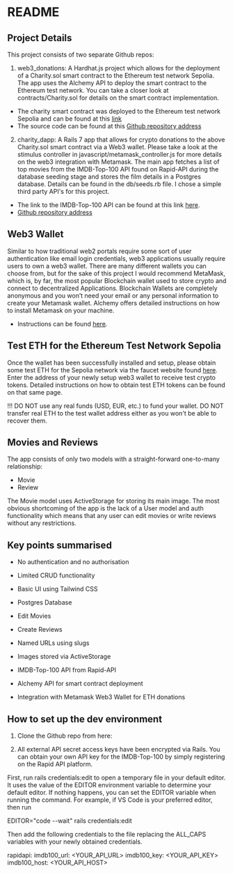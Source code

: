 # README

## Project Details

This project consists of two separate Github repos:

1. web3_donations: A Hardhat.js project which allows for the deployment of a Charity.sol smart contract to the Ethereum test network Sepolia. The app uses the Alchemy API to deploy the smart contract to the Ethereum test network. You can take a closer look at contracts/Charity.sol for details on the smart contract implementation.

- The charity smart contract was deployed to the Ethereum test network Sepolia and can be found at this [link](https://sepolia.etherscan.io/address/0x1546df7edfa3c8a5bbdfbdd20c0f0ea6dfb8a50b)
- The source code can be found at this [Github repository address](https://github.com/StephanYu/web3_donation)

2. charity_dapp: A Rails 7 app that allows for crypto donations to the above Charity.sol smart contract via a Web3 wallet. Please take a look at the stimulus controller in javascript/metamask_controller.js for more details on the web3 integration with Metamask. The main app fetches a list of top movies from the IMDB-Top-100 API found on Rapid-API during the database seeding stage and stores the film details in a Postgres database. Details can be found in the db/seeds.rb file. I chose a simple third party API's for this project.

- The link to the IMDB-Top-100 API can be found at this link [here](https://rapidapi.com/rapihub-rapihub-default/api/imdb-top-100-movies).
- [Github repository address](https://github.com/StephanYu/nifty_fox_studios)

## Web3 Wallet

Similar to how traditional web2 portals require some sort of user authentication like email login credentials, web3 applications usually require users to own a web3 wallet.
There are many different wallets you can choose from, but for the sake of this project I would recommend MetaMask, which is, by far, the most popular Blockchain wallet used to store crypto and connect to decentralized Applications.
Blockchain Wallets are completely anonymous and you won’t need your email or any personal information to create your Metamask wallet.
Alchemy offers detailed instructions on how to install Metamask on your machine.

- Instructions can be found [here](https://docs.alchemy.com/docs/how-to-create-a-metamask-wallet).

## Test ETH for the Ethereum Test Network Sepolia

Once the wallet has been successfully installed and setup, please obtain some test ETH for the Sepolia network via the faucet website found [here](https://sepoliafaucet.com/). Enter the address of your newly setup web3 wallet to receive test crypto tokens. Detailed instructions on how to obtain test ETH tokens can be found on that same page.

!!! DO NOT use any real funds (USD, EUR, etc.) to fund your wallet. DO NOT transfer real ETH to the test wallet address either as you won't be able to recover them.

## Movies and Reviews

The app consists of only two models with a straight-forward one-to-many relationship:

- Movie
- Review

The Movie model uses ActiveStorage for storing its main image.
The most obvious shortcoming of the app is the lack of a User model and auth functionality which means that any user can edit movies or write reviews without any restrictions.

## Key points summarised

- No authentication and no authorisation

- Limited CRUD functionality

- Basic UI using Tailwind CSS

- Postgres Database

- Edit Movies

- Create Reviews

- Named URLs using slugs

- Images stored via ActiveStorage

- IMDB-Top-100 API from Rapid-API

- Alchemy API for smart contract deployment

- Integration with Metamask Web3 Wallet for ETH donations

## How to set up the dev environment

1. Clone the Github repo from here:

2. All external API secret access keys have been encrypted via Rails. You can obtain your own API key for the IMDB-Top-100 by simply registering on the Rapid API platform.

First, run rails credentials:edit to open a temporary file in your default editor. It uses the value of the EDITOR environment variable to determine your default editor. If nothing happens, you can set the EDITOR variable when running the command. For example, if VS Code is your preferred editor, then run

EDITOR="code --wait" rails credentials:edit

Then add the following credentials to the file replacing the ALL_CAPS variables with your newly obtained credentials.

rapidapi:
imdb100_url: <YOUR_API_URL>
imdb100_key: <YOUR_API_KEY>
imdb100_host: <YOUR_API_HOST>
